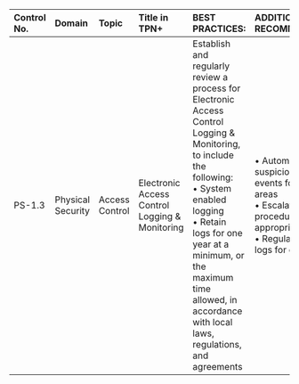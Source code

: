 | Control No. | Domain | Topic | Title in TPN+ | BEST PRACTICES: | ADDITIONAL RECOMMENDATIONS: |
| :--- | :--- | :--- | :--- | :--- | :--- |
| PS-1.3 | Physical Security | Access Control | Electronic Access Control Logging & Monitoring | Establish and regularly review a process for Electronic Access Control Logging & Monitoring, to include the following:<br>• System enabled logging<br>• Retain logs for one year at a minimum, or the maximum time allowed, in accordance with local laws, regulations, and agreements | • Automated alerts for suspicious or unusual events for restricted areas<br>• Escalation procedures to appropriate personnel<br>• Regularly review logs for discrepancies |
